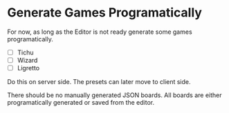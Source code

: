 # Generate Games Programatically

For now, as long as the Editor is not ready generate some
games programatically.

- [ ] Tichu
- [ ] Wizard
- [ ] Ligretto

Do this on server side. The presets can later move to client side.

There should be no manually generated JSON boards. All boards are
either programatically generated or saved from the editor.
